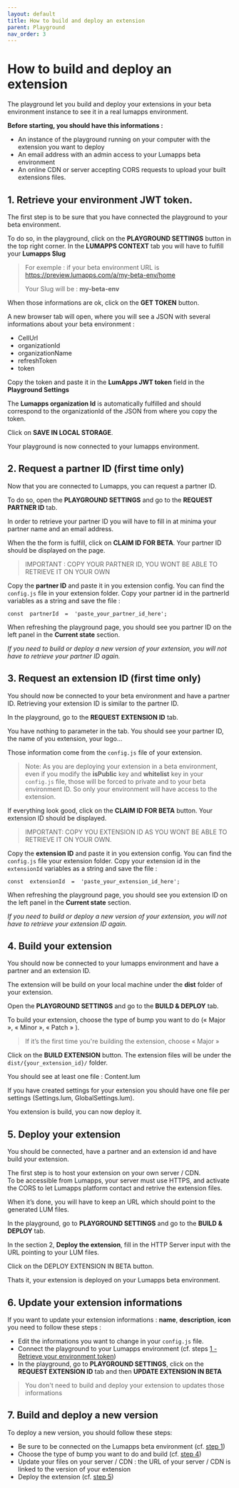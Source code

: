 ```yaml
---
layout: default
title: How to build and deploy an extension
parent: Playground
nav_order: 3
---
```



# How to build and deploy an extension

The playground let you build and deploy your extensions in your beta environment instance to see it in a real lumapps environment.

**Before starting, you should have this informations :**

-   An instance of the playground running on your computer with the extension you want to deploy
-   An email address with an admin access to your Lumapps beta environment
-   An online CDN or server accepting CORS requests to upload your built extensions files.

## <a id="step-one"></a>1.  Retrieve your environment JWT token.

The first step is to be sure that you have connected the playground to your beta environment.

To do so, in the playground, click on the **PLAYGROUND SETTINGS** button in the top right corner. In the **LUMAPPS CONTEXT** tab you will have to fulfill your **Lumapps Slug**

> For exemple : if your beta environment URL is
> https://preview.lumapps.com/a/my-beta-env/home
> 
> Your Slug will be : **my-beta-env**

When those informations are ok, click on the **GET TOKEN** button.

A new browser tab will open, where you will see a JSON with several informations about your beta environment :

-   CellUrl
-   organizationId
-   organizationName
-   refreshToken
-   token

Copy the token and paste it in the **LumApps JWT token** field in the **Playground Settings**

The **Lumapps organization Id** is automatically fulfilled and should correspond to the organizationId of the JSON from where you copy the token.

Click on **SAVE IN LOCAL STORAGE**.

Your playground is now connected to your lumapps environment.

## 2. <a id="step-two"></a>Request a partner ID (first time only)

Now that you are connected to Lumapps, you can request a partner ID.

To do so, open the **PLAYGROUND SETTINGS** and go to the **REQUEST PARTNER ID** tab.

In order to retrieve your partner ID you will have to fill in at minima your partner name and an email address.

When the the form is fulfill, click on **CLAIM ID FOR BETA**. Your partner ID should be displayed on the page.

> IMPORTANT : COPY YOUR PARTNER ID, YOU WONT BE ABLE TO RETRIEVE IT ON YOUR OWN

Copy the **partner ID** and paste it in you extension config.
You can find the `config.js` file in your extension folder. Copy your partner id in the partnerId variables as a string and save the file :

    const  partnerId  =  'paste_your_partner_id_here';

When refreshing the playground page, you should see you partner ID on the left panel in the **Current state** section.

*If you need to build or deploy a new version of your extension, you will not have to retrieve your partner ID again.*

## 3. <a id="step-three"></a>Request an extension ID (first time only)

You should now be connected to your beta environment and have a partner ID. Retrieving your extension ID is similar to the partner ID.

In the playground, go to the **REQUEST EXTENSION ID** tab.

You have nothing to parameter in the tab. You should see your partner ID, the name of you extension, your logo…

Those information come from the `config.js` file of your extension.

> Note: As you are deploying your extension in a beta environment, even if you modify the **isPublic** key and **whitelist** key in your `config.js` file, those will be forced to private and to your beta environment ID. So only your environment will have access to the extension.

If everything look good, click on the **CLAIM ID FOR BETA** button. Your extension ID should be displayed.

> IMPORTANT: COPY YOU EXTENSION ID AS YOU WONT BE ABLE TO RETRIEVE IT ON YOUR OWN.


Copy the **extension ID** and paste it in you extension config.
You can find the `config.js` file your extension folder. Copy your extension id in the `extensionId` variables as a string and save the file :

    const  extensionId  =  'paste_your_extension_id_here';

When refreshing the playground page, you should see you extension ID on the left panel in the **Current state** section.

*If you need to build or deploy a new version of your extension, you will not have to retrieve your extension ID again.*

## 4. <a id="step-four"></a>Build your extension

You should now be connected to your lumapps environment and have a partner and an extension ID.

The extension will be build on your local machine under the **dist** folder of your extension.

Open the **PLAYGROUND SETTINGS** and go to the **BUILD & DEPLOY** tab.

To build your extension, choose the type of bump you want to do (« Major », « Minor », « Patch » ).

> If it’s the first time you're building the extension, choose « Major »

Click on the **BUILD EXTENSION** button. The extension files will be under the `dist/{your_extension_id}/` folder.

You should see at least one file : Content.lum

If you have created settings for your extension you should have one file per settings (Settings.lum, GlobalSettings.lum).

You extension is build, you can now deploy it.

## 5. <a id="step-five"></a>Deploy your extension

You should be connected, have a partner and an extension id and have build your extension.

The first step is to host your extension on your own server / CDN.\
To be accessible from Lumapps, your server must use HTTPS, and activate the CORS to let Lumapps platform contact and retrive the extension files.

When it’s done, you will have to keep an URL which should point to the generated LUM files.

In the playground, go to **PLAYGROUND SETTINGS** and go to the **BUILD & DEPLOY** tab.

In the section 2, **Deploy the extension**, fill in the HTTP Server input with the URL pointing to your LUM files.

Click on the DEPLOY EXTENSION IN BETA button.

Thats it, your extension is deployed on your Lumapps beta environment.

## 6. <a id="step-six"></a>Update your extension informations

If you want to update your extension informations : **name**, **description**, **icon** you need to follow these steps : 

- Edit the informations you want to change in your `config.js` file.
- Connect the playground to your Lumapps environment (cf. steps [1 - Retrieve your environment token](#step-one))
- In the playground, go to **PLAYGROUND SETTINGS**, click on the **REQUEST EXTENSION ID** tab and then **UPDATE EXTENSION IN BETA**

> You don't need to build and deploy your extension to updates those informations

## 7. Build and deploy a new version

To deploy a new version, you should follow these steps: 

- Be sure to be connected on the Lumapps beta environment (cf. [step 1](#step-one))
- Choose the type of bump you want to do and build (cf. [step 4](#step-four))
- Update your files on your server / CDN : the URL of your server / CDN is linked to the version of your extension
- Deploy the extension (cf. [step 5](#step-five))

